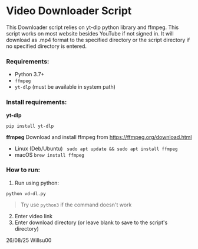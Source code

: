 # Video Downloader Script
This Downloader script relies on yt-dlp python library and ffmpeg. This script works on most website besides YouTube if not signed in. It will download as .mp4 format to the specified directory or the script directory if no specified directory is entered.

### Requirements:
- Python 3.7+
- ```ffmpeg```
- ```yt-dlp``` (must be available in system path)

### Install requirements:
**yt-dlp**
```
pip install yt-dlp
```
**ffmpeg**
Download and install ffmpeg from https://ffmpeg.org/download.html
* Linux (Deb/Ubuntu)
``` sudo apt update && sudo apt install ffmpeg```
* macOS
``` brew install ffmpeg ```

### How to run:
1. Run using python:
```
python vd-dl.py
```
> Try use ```python3``` if the command doesn't work
2. Enter video link
3. Enter download directory (or leave blank to save to the script's directory)

26/08/25 Willsu00

